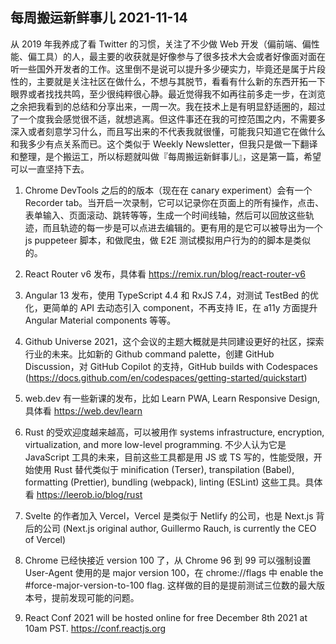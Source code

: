 ## 每周搬运新鲜事儿 2021-11-14

从 2019 年我养成了看 Twitter 的习惯，关注了不少做 Web 开发（偏前端、偏性能、偏工具）的人，最主要的收获就是好像参与了很多技术大会或者好像面对面在听一些国外开发者的工作。这里倒不是说可以提升多少硬实力，毕竟还是属于片段性的，主要就是关注社区在做什么，不想与其脱节，看看有什么新的东西开拓一下眼界或者找找共鸣，至少很纯粹很心静。最近觉得我不如再往前多走一步，在浏览之余把我看到的总结和分享出来，一周一次。我在技术上是有明显舒适圈的，超过了一个度我会感觉很不适，就想逃离。但这件事还在我的可控范围之内，不需要多深入或者刻意学习什么，而且写出来的不代表我就很懂，可能我只知道它在做什么和我多少有点关系而已。这个类似于 Weekly Newsletter，但我只是做一下翻译和整理，是个搬运工，所以标题就叫做『每周搬运新鲜事儿』，这是第一篇，希望可以一直坚持下去。

1. Chrome DevTools 之后的的版本（现在在 canary experiment）会有一个 Recorder tab。当开启一次录制，它可以记录你在页面上的所有操作，点击、表单输入、页面滚动、跳转等等，生成一个时间线轴，然后可以回放这些轨迹，而且轨迹的每一步是可以点进去编辑的。更有用的是它可以被导出为一个 js puppeteer 脚本，和做爬虫，做 E2E 测试模拟用户行为的的脚本是类似的。

2. React Router v6 发布，具体看 https://remix.run/blog/react-router-v6

3. Angular 13 发布，使用 TypeScript 4.4 和 RxJS 7.4，对测试 TestBed 的优化，更简单的 API 去动态引入 component，不再支持 IE，在 a11y 方面提升 Angular Material components 等等。

4. Github Universe 2021，这个会议的主题大概就是共同建设更好的社区，探索行业的未来。比如新的 Github command palette，创建 GitHub Discussion，对 GitHub Copilot 的支持，GitHub builds with Codespaces (https://docs.github.com/en/codespaces/getting-started/quickstart)

5. web.dev 有一些新课的发布，比如 Learn PWA, Learn Responsive Design, 具体看 https://web.dev/learn

6. Rust 的受欢迎度越来越高，可以被用作 systems infrastructure, encryption, virtualization, and more low-level programming. 不少人认为它是 JavaScript 工具的未来，目前这些工具都是用 JS 或 TS 写的，性能受限，开始使用 Rust 替代类似于 minification (Terser), transpilation (Babel), formatting (Prettier), bundling (webpack), linting (ESLint) 这些工具。具体看 https://leerob.io/blog/rust

7. Svelte 的作者加入 Vercel，Vercel 是类似于 Netlify 的公司，也是 Next.js 背后的公司 (Next.js original author, Guillermo Rauch, is currently the CEO of Vercel)

8. Chrome 已经快接近 version 100 了，从 Chrome 96 到 99 可以强制设置 User-Agent 使用的是 major version 100，在 chrome://flags 中 enable the #force-major-version-to-100 flag. 这样做的目的是提前测试三位数的最大版本号，提前发现可能的问题。 

9. React Conf 2021 will be hosted online for free December 8th 2021 at 10am PST. https://conf.reactjs.org